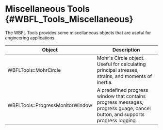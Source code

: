Miscellaneous Tools {#WBFL_Tools_Miscellaneous}
========================
The WBFL Tools provides some miscellaneous objects that are useful for engineering applications.

Object                 | Description
-----------------------|------------
WBFLTools::MohrCircle  | Mohr's Circle object. Useful for calculating principal stresses, strains, and moments of inertia.
WBFLTools::ProgressMonitorWindow | A predefined progress window that contains progress messages, progress guage, cancel button, and supports progress logging.
